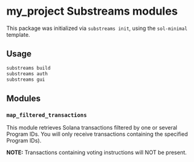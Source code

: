 # my_project Substreams modules

This package was initialized via `substreams init`, using the `sol-minimal` template.

## Usage

```bash
substreams build
substreams auth
substreams gui
```

## Modules

### `map_filtered_transactions`

This module retrieves Solana transactions filtered by one or several Program IDs.
You will only receive transactions containing the specified Program IDs).

**NOTE:** Transactions containing voting instructions will NOT be present.
